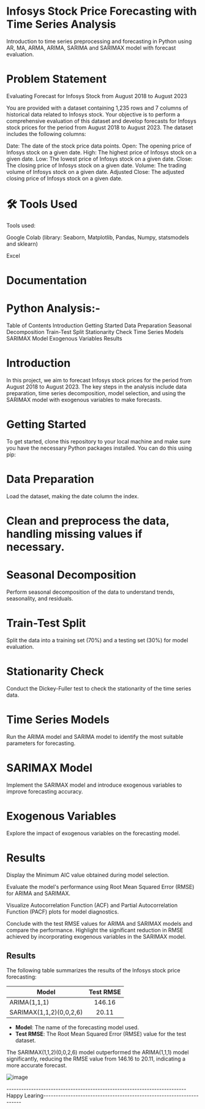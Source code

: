 # Infosys Stock Price Forecasting with Time Series Analysis
Introduction to time series preprocessing and forecasting in Python using AR, MA, ARMA, ARIMA, SARIMA and SARIMAX model with forecast evaluation.

# Problem Statement
Evaluating Forecast for Infosys Stock from August 2018 to August 2023

You are provided with a dataset containing 1,235 rows and 7 columns of historical data related to Infosys stock. Your objective is to perform a comprehensive evaluation of this dataset and develop forecasts for Infosys stock prices for the period from August 2018 to August 2023. The dataset includes the following columns:

Date: The date of the stock price data points.
Open: The opening price of Infosys stock on a given date.
High: The highest price of Infosys stock on a given date.
Low: The lowest price of Infosys stock on a given date.
Close: The closing price of Infosys stock on a given date.
Volume: The trading volume of Infosys stock on a given date.
Adjusted Close: The adjusted closing price of Infosys stock on a given date.

# 🛠 Tools Used
Tools used:

Google Colab (library: Seaborn, Matplotlib, Pandas, Numpy, statsmodels and sklearn)

Excel
# Documentation
# Python Analysis:-
Table of Contents
Introduction
Getting Started
Data Preparation
Seasonal Decomposition
Train-Test Split
Stationarity Check
Time Series Models
SARIMAX Model
Exogenous Variables
Results
# Introduction
In this project, we aim to forecast Infosys stock prices for the period from August 2018 to August 2023. The key steps in the analysis include data preparation, time series decomposition, model selection, and using the SARIMAX model with exogenous variables to make forecasts.

# Getting Started
To get started, clone this repository to your local machine and make sure you have the necessary Python packages installed. You can do this using pip:

# Data Preparation
Load the dataset, making the date column the index.

# Clean and preprocess the data, handling missing values if necessary.

# Seasonal Decomposition
Perform seasonal decomposition of the data to understand trends, seasonality, and residuals.

# Train-Test Split
Split the data into a training set (70%) and a testing set (30%) for model evaluation.

# Stationarity Check
Conduct the Dickey-Fuller test to check the stationarity of the time series data.

# Time Series Models
Run the ARIMA model and SARIMA model to identify the most suitable parameters for forecasting.

# SARIMAX Model
Implement the SARIMAX model and introduce exogenous variables to improve forecasting accuracy.

# Exogenous Variables
Explore the impact of exogenous variables on the forecasting model.

# Results
Display the Minimum AIC value obtained during model selection.

Evaluate the model's performance using Root Mean Squared Error (RMSE) for ARIMA and SARIMAX.

Visualize Autocorrelation Function (ACF) and Partial Autocorrelation Function (PACF) plots for model diagnostics.

Conclude with the test RMSE values for ARIMA and SARIMAX models and compare the performance. Highlight the significant reduction in RMSE achieved by incorporating exogenous variables in the SARIMAX model.

## Results

The following table summarizes the results of the Infosys stock price forecasting:

| Model                   | Test RMSE |
|------------------------ |:---------:|
| ARIMA(1,1,1)            | 146.16   |
| SARIMAX(1,1,2)(0,0,2,6) | 20.11 |

- **Model**: The name of the forecasting model used.
- **Test RMSE**: The Root Mean Squared Error (RMSE) value for the test dataset.

The SARIMAX(1,1,2)(0,0,2,6) model outperformed the ARIMA(1,1,1) model significantly, reducing the RMSE value from 146.16 to 20.11, indicating a more accurate forecast.

![image](https://github.com/YogenderS/Infosys-Stock-Time-Series-Analysis/assets/111232917/b224e08d-aa59-4699-acec-53048383ce7a)

-------------------------------------------------------------------------Happy Learing---------------------------------------------------------------------

